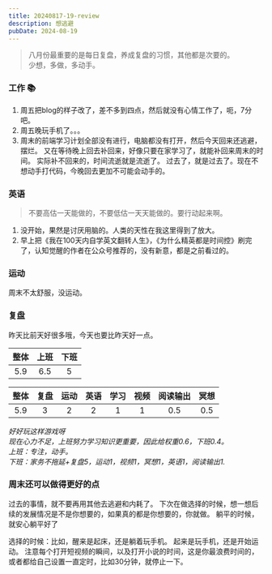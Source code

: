 ```yaml
---
title: 20240817-19-review
description: 想逃避
pubDate: 2024-08-19
---
```



>  八月份最重要的是每日复盘，养成复盘的习惯，其他都是次要的。  
>  少想，多做，多动手。




### 工作 📚

1. 周五把blog的样子改了，差不多到四点，然后就没有心情工作了，呃，7分吧。
2. 周五晚玩手机了。。。
3. 周末的前端学习计划全部没有进行，电脑都没有打开，然后今天回来还逃避，摆烂。
又在等待晚上回去补回来，好像只要在家学习了，就能补回来周末的时间。
实际补不回来的，时间流逝就是流逝了。
过去了，就是过去了。现在不想动手打代码，今晚回去更加不可能会动手的。


### 英语

>不要高估一天能做的，不要低估一天天能做的。要行动起来啊。

1. 没开始，果然是讨厌用脑的。人类的天性在我这里得到了放大。
2. 早上把《我在100天内自学英文翻转人生》，《为什么精英都是时间控》刷完了，认知觉醒的作者在公众号推荐的，没有新意，都是之前看过的。


### 运动
 
周末不太舒服，没运动。


### 复盘

昨天比前天好很多哦，今天也要比昨天好一点。

| 整体   | 上班   | 下班  |
| :---:  |:----: | :---: |
| 5.9      | 6.5   | 5     |

| 整体   | 复盘  | 运动  | 英语  | 学习 | 视频 | 阅读输出 | 冥想 | 
| :---: | :---: |:---:  |:---: |:---: |:---: |:---:     |:---: |
| 5.9   | 3     | 2     | 2    | 1   | 1    | 0.5       | 0.5    |

*好好玩这样游戏呀*  
*现在心力不足，上班努力学习知识更重要，因此给权重0.6，下班0.4。*  
*上班：专注，动手。*  
*下班：家务不拖延+复盘5，运动1，视频1，冥想1，英语1，阅读输出1.*  


### 周末还可以做得更好的点

过去的事情，就不要再用其他去逃避和内耗了。
下次在做选择的时候，想一想后续的发展情况是不是你想要的，如果真的都是你想要的，你就做。
躺平的时候，就安心躺平好了

选择的时候：比如，醒来是起床，还是躺着玩手机。
起来是玩手机，还是开始运动。
注意每个打开短视频的瞬间，以及打开小说的时间，这是你最浪费时间的，或者都给自己设置一直定时，比如30分钟，就停止一下。


